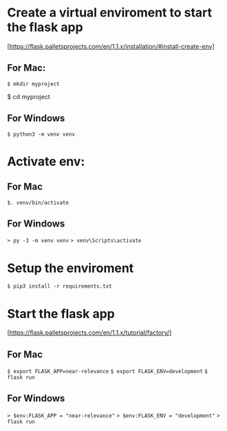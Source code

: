 # Create a virtual enviroment to start the flask app
[https://flask.palletsprojects.com/en/1.1.x/installation/#install-create-env]
## For Mac:
`$ mkdir myproject`

$ cd myproject
## For Windows
`$ python3 -m venv venv`

# Activate env:
## For Mac
`$. venv/bin/activate`

## For Windows
`> py -3 -m venv venv`
`> venv\Scripts\activate`

# Setup the enviroment

`$ pip3 install -r requirements.txt`

# Start the flask app
[https://flask.palletsprojects.com/en/1.1.x/tutorial/factory/]

## For Mac
`$ export FLASK_APP=near-relevance`
`$ export FLASK_ENV=development`
`$ flask run`

## For Windows
`> $env:FLASK_APP = "near-relevance"`
`> $env:FLASK_ENV = "development"`
`> flask run`